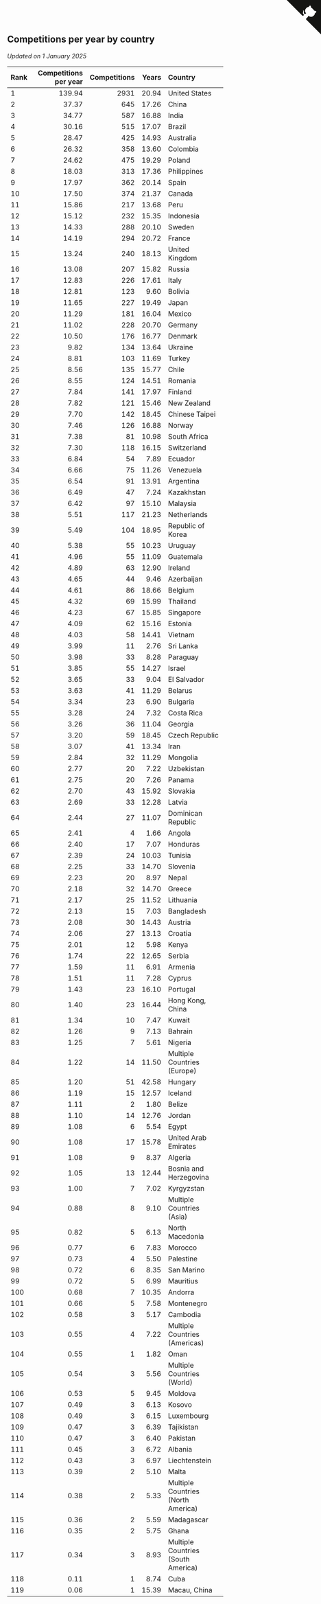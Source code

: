 ## Competitions per year by country

*Updated on  1 January 2025*

| Rank | Competitions per year | Competitions | Years | Country |
| :--- | ---: | ---: | ---: | :--- |
| 1 | 139.94 | 2931 | 20.94 | United States |
| 2 | 37.37 | 645 | 17.26 | China |
| 3 | 34.77 | 587 | 16.88 | India |
| 4 | 30.16 | 515 | 17.07 | Brazil |
| 5 | 28.47 | 425 | 14.93 | Australia |
| 6 | 26.32 | 358 | 13.60 | Colombia |
| 7 | 24.62 | 475 | 19.29 | Poland |
| 8 | 18.03 | 313 | 17.36 | Philippines |
| 9 | 17.97 | 362 | 20.14 | Spain |
| 10 | 17.50 | 374 | 21.37 | Canada |
| 11 | 15.86 | 217 | 13.68 | Peru |
| 12 | 15.12 | 232 | 15.35 | Indonesia |
| 13 | 14.33 | 288 | 20.10 | Sweden |
| 14 | 14.19 | 294 | 20.72 | France |
| 15 | 13.24 | 240 | 18.13 | United Kingdom |
| 16 | 13.08 | 207 | 15.82 | Russia |
| 17 | 12.83 | 226 | 17.61 | Italy |
| 18 | 12.81 | 123 | 9.60 | Bolivia |
| 19 | 11.65 | 227 | 19.49 | Japan |
| 20 | 11.29 | 181 | 16.04 | Mexico |
| 21 | 11.02 | 228 | 20.70 | Germany |
| 22 | 10.50 | 176 | 16.77 | Denmark |
| 23 | 9.82 | 134 | 13.64 | Ukraine |
| 24 | 8.81 | 103 | 11.69 | Turkey |
| 25 | 8.56 | 135 | 15.77 | Chile |
| 26 | 8.55 | 124 | 14.51 | Romania |
| 27 | 7.84 | 141 | 17.97 | Finland |
| 28 | 7.82 | 121 | 15.46 | New Zealand |
| 29 | 7.70 | 142 | 18.45 | Chinese Taipei |
| 30 | 7.46 | 126 | 16.88 | Norway |
| 31 | 7.38 | 81 | 10.98 | South Africa |
| 32 | 7.30 | 118 | 16.15 | Switzerland |
| 33 | 6.84 | 54 | 7.89 | Ecuador |
| 34 | 6.66 | 75 | 11.26 | Venezuela |
| 35 | 6.54 | 91 | 13.91 | Argentina |
| 36 | 6.49 | 47 | 7.24 | Kazakhstan |
| 37 | 6.42 | 97 | 15.10 | Malaysia |
| 38 | 5.51 | 117 | 21.23 | Netherlands |
| 39 | 5.49 | 104 | 18.95 | Republic of Korea |
| 40 | 5.38 | 55 | 10.23 | Uruguay |
| 41 | 4.96 | 55 | 11.09 | Guatemala |
| 42 | 4.89 | 63 | 12.90 | Ireland |
| 43 | 4.65 | 44 | 9.46 | Azerbaijan |
| 44 | 4.61 | 86 | 18.66 | Belgium |
| 45 | 4.32 | 69 | 15.99 | Thailand |
| 46 | 4.23 | 67 | 15.85 | Singapore |
| 47 | 4.09 | 62 | 15.16 | Estonia |
| 48 | 4.03 | 58 | 14.41 | Vietnam |
| 49 | 3.99 | 11 | 2.76 | Sri Lanka |
| 50 | 3.98 | 33 | 8.28 | Paraguay |
| 51 | 3.85 | 55 | 14.27 | Israel |
| 52 | 3.65 | 33 | 9.04 | El Salvador |
| 53 | 3.63 | 41 | 11.29 | Belarus |
| 54 | 3.34 | 23 | 6.90 | Bulgaria |
| 55 | 3.28 | 24 | 7.32 | Costa Rica |
| 56 | 3.26 | 36 | 11.04 | Georgia |
| 57 | 3.20 | 59 | 18.45 | Czech Republic |
| 58 | 3.07 | 41 | 13.34 | Iran |
| 59 | 2.84 | 32 | 11.29 | Mongolia |
| 60 | 2.77 | 20 | 7.22 | Uzbekistan |
| 61 | 2.75 | 20 | 7.26 | Panama |
| 62 | 2.70 | 43 | 15.92 | Slovakia |
| 63 | 2.69 | 33 | 12.28 | Latvia |
| 64 | 2.44 | 27 | 11.07 | Dominican Republic |
| 65 | 2.41 | 4 | 1.66 | Angola |
| 66 | 2.40 | 17 | 7.07 | Honduras |
| 67 | 2.39 | 24 | 10.03 | Tunisia |
| 68 | 2.25 | 33 | 14.70 | Slovenia |
| 69 | 2.23 | 20 | 8.97 | Nepal |
| 70 | 2.18 | 32 | 14.70 | Greece |
| 71 | 2.17 | 25 | 11.52 | Lithuania |
| 72 | 2.13 | 15 | 7.03 | Bangladesh |
| 73 | 2.08 | 30 | 14.43 | Austria |
| 74 | 2.06 | 27 | 13.13 | Croatia |
| 75 | 2.01 | 12 | 5.98 | Kenya |
| 76 | 1.74 | 22 | 12.65 | Serbia |
| 77 | 1.59 | 11 | 6.91 | Armenia |
| 78 | 1.51 | 11 | 7.28 | Cyprus |
| 79 | 1.43 | 23 | 16.10 | Portugal |
| 80 | 1.40 | 23 | 16.44 | Hong Kong, China |
| 81 | 1.34 | 10 | 7.47 | Kuwait |
| 82 | 1.26 | 9 | 7.13 | Bahrain |
| 83 | 1.25 | 7 | 5.61 | Nigeria |
| 84 | 1.22 | 14 | 11.50 | Multiple Countries (Europe) |
| 85 | 1.20 | 51 | 42.58 | Hungary |
| 86 | 1.19 | 15 | 12.57 | Iceland |
| 87 | 1.11 | 2 | 1.80 | Belize |
| 88 | 1.10 | 14 | 12.76 | Jordan |
| 89 | 1.08 | 6 | 5.54 | Egypt |
| 90 | 1.08 | 17 | 15.78 | United Arab Emirates |
| 91 | 1.08 | 9 | 8.37 | Algeria |
| 92 | 1.05 | 13 | 12.44 | Bosnia and Herzegovina |
| 93 | 1.00 | 7 | 7.02 | Kyrgyzstan |
| 94 | 0.88 | 8 | 9.10 | Multiple Countries (Asia) |
| 95 | 0.82 | 5 | 6.13 | North Macedonia |
| 96 | 0.77 | 6 | 7.83 | Morocco |
| 97 | 0.73 | 4 | 5.50 | Palestine |
| 98 | 0.72 | 6 | 8.35 | San Marino |
| 99 | 0.72 | 5 | 6.99 | Mauritius |
| 100 | 0.68 | 7 | 10.35 | Andorra |
| 101 | 0.66 | 5 | 7.58 | Montenegro |
| 102 | 0.58 | 3 | 5.17 | Cambodia |
| 103 | 0.55 | 4 | 7.22 | Multiple Countries (Americas) |
| 104 | 0.55 | 1 | 1.82 | Oman |
| 105 | 0.54 | 3 | 5.56 | Multiple Countries (World) |
| 106 | 0.53 | 5 | 9.45 | Moldova |
| 107 | 0.49 | 3 | 6.13 | Kosovo |
| 108 | 0.49 | 3 | 6.15 | Luxembourg |
| 109 | 0.47 | 3 | 6.39 | Tajikistan |
| 110 | 0.47 | 3 | 6.40 | Pakistan |
| 111 | 0.45 | 3 | 6.72 | Albania |
| 112 | 0.43 | 3 | 6.97 | Liechtenstein |
| 113 | 0.39 | 2 | 5.10 | Malta |
| 114 | 0.38 | 2 | 5.33 | Multiple Countries (North America) |
| 115 | 0.36 | 2 | 5.59 | Madagascar |
| 116 | 0.35 | 2 | 5.75 | Ghana |
| 117 | 0.34 | 3 | 8.93 | Multiple Countries (South America) |
| 118 | 0.11 | 1 | 8.74 | Cuba |
| 119 | 0.06 | 1 | 15.39 | Macau, China |


<a href="https://github.com/JustinTimeCuber/wca_statistics" class="github-corner" aria-label="View source on Github"><svg width="80" height="80" viewBox="0 0 250 250" style="fill:#151513; color:#fff; position: absolute; top: 0; border: 0; right: 0;" aria-hidden="true"><path d="M0,0 L115,115 L130,115 L142,142 L250,250 L250,0 Z"></path><path d="M128.3,109.0 C113.8,99.7 119.0,89.6 119.0,89.6 C122.0,82.7 120.5,78.6 120.5,78.6 C119.2,72.0 123.4,76.3 123.4,76.3 C127.3,80.9 125.5,87.3 125.5,87.3 C122.9,97.6 130.6,101.9 134.4,103.2" fill="currentColor" style="transform-origin: 130px 106px;" class="octo-arm"></path><path d="M115.0,115.0 C114.9,115.1 118.7,116.5 119.8,115.4 L133.7,101.6 C136.9,99.2 139.9,98.4 142.2,98.6 C133.8,88.0 127.5,74.4 143.8,58.0 C148.5,53.4 154.0,51.2 159.7,51.0 C160.3,49.4 163.2,43.6 171.4,40.1 C171.4,40.1 176.1,42.5 178.8,56.2 C183.1,58.6 187.2,61.8 190.9,65.4 C194.5,69.0 197.7,73.2 200.1,77.6 C213.8,80.2 216.3,84.9 216.3,84.9 C212.7,93.1 206.9,96.0 205.4,96.6 C205.1,102.4 203.0,107.8 198.3,112.5 C181.9,128.9 168.3,122.5 157.7,114.1 C157.9,116.9 156.7,120.9 152.7,124.9 L141.0,136.5 C139.8,137.7 141.6,141.9 141.8,141.8 Z" fill="currentColor" class="octo-body"></path></svg></a><style>.github-corner:hover .octo-arm{animation:octocat-wave 560ms ease-in-out}@keyframes octocat-wave{0%,100%{transform:rotate(0)}20%,60%{transform:rotate(-25deg)}40%,80%{transform:rotate(10deg)}}@media (max-width:500px){.github-corner:hover .octo-arm{animation:none}.github-corner .octo-arm{animation:octocat-wave 560ms ease-in-out}}</style>
